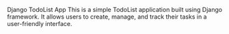 Django TodoList App
This is a simple TodoList application built using Django framework. It allows users to create, manage, and track their tasks in a user-friendly interface.
